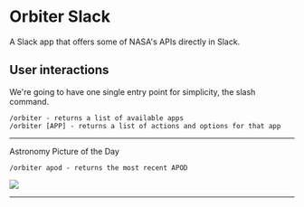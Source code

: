 # Orbiter Slack

A Slack app that offers some of NASA's APIs directly in Slack.

## User interactions

We're going to have one single entry point for simplicity, the slash command.

```
/orbiter - returns a list of available apps
/orbiter [APP] - returns a list of actions and options for that app
```

---

Astronomy Picture of the Day

```
/orbiter apod - returns the most recent APOD
```

![](./images/orbiter_apod.png)

---
